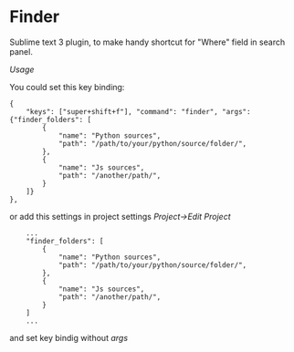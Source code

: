Finder
======
Sublime text 3 plugin, to make handy shortcut for "Where" field in search panel.


*Usage*

You could set this key binding:

```
{
    "keys": ["super+shift+f"], "command": "finder", "args": {"finder_folders": [
        {
            "name": "Python sources",
            "path": "/path/to/your/python/source/folder/",
        },
        {
            "name": "Js sources",
            "path": "/another/path/",
        }
    ]}
},
```

or add this settings in project settings *Project->Edit Project*

```
    ...
    "finder_folders": [
        {
            "name": "Python sources",
            "path": "/path/to/your/python/source/folder/",
        },
        {
            "name": "Js sources",
            "path": "/another/path/",
        }
    ]
    ...
```

and set key bindig without *args*
